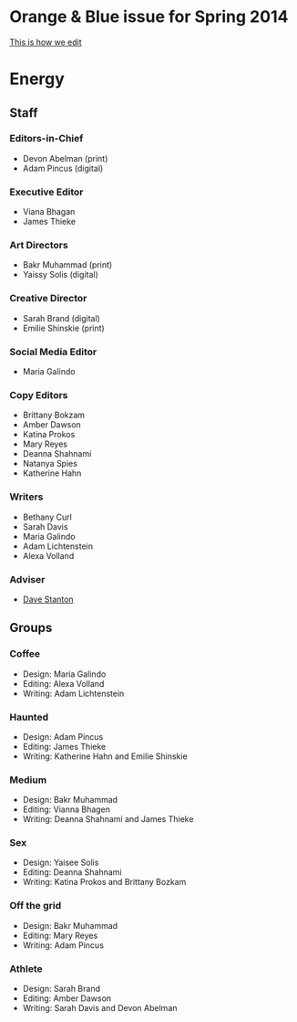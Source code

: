 Orange &amp; Blue issue for Spring 2014
=================================================

[This is how we edit](https://vimeo.com/89416125)

# Energy

## Staff

### Editors-in-Chief

* Devon Abelman (print)
* Adam Pincus (digital)

### Executive Editor 

* Viana Bhagan
* James Thieke

### Art Directors

* Bakr Muhammad (print)
* Yaissy Solis (digital)

### Creative Director

* Sarah Brand (digital)
* Emilie Shinskie (print)

### Social Media Editor

* Maria Galindo

### Copy Editors

* Brittany Bokzam
* Amber Dawson
* Katina Prokos
* Mary Reyes
* Deanna Shahnami
* Natanya Spies
* Katherine Hahn

### Writers

* Bethany Curl
* Sarah Davis
* Maria Galindo
* Adam Lichtenstein
* Alexa Volland

### Adviser

* [Dave Stanton](https://github.com/gotoplanb/)

## Groups

### Coffee

* Design: Maria Galindo
* Editing: Alexa Volland
* Writing: Adam Lichtenstein

### Haunted

* Design: Adam Pincus
* Editing: James Thieke
* Writing: Katherine Hahn and Emilie Shinskie

### Medium

* Design: Bakr Muhammad
* Editing: Vianna Bhagen
* Writing: Deanna Shahnami and James Thieke

### Sex

* Design: Yaisee Solis
* Editing: Deanna Shahnami
* Writing: Katina Prokos and Brittany Bozkam

### Off the grid

* Design: Bakr Muhammad
* Editing: Mary Reyes
* Writing: Adam Pincus

### Athlete

* Design: Sarah Brand
* Editing: Amber Dawson 
* Writing: Sarah Davis and Devon Abelman
